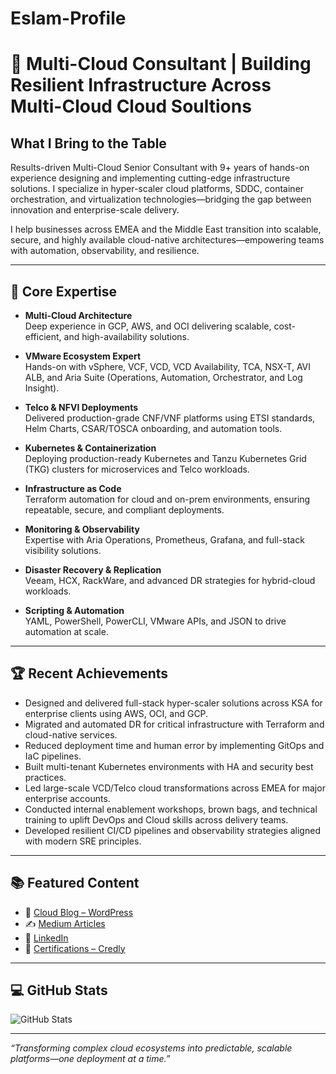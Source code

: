 # Eslam-Profile
# 🚀 Multi-Cloud Consultant | Building Resilient Infrastructure Across Multi-Cloud Cloud Soultions

## What I Bring to the Table

Results-driven Multi-Cloud Senior Consultant with 9+ years of hands-on experience designing and implementing cutting-edge infrastructure solutions. I specialize in hyper-scaler cloud platforms, SDDC, container orchestration, and virtualization technologies—bridging the gap between innovation and enterprise-scale delivery.

I help businesses across EMEA and the Middle East transition into scalable, secure, and highly available cloud-native architectures—empowering teams with automation, observability, and resilience.

---

## 🔧 Core Expertise

- **Multi-Cloud Architecture**  
  Deep experience in GCP, AWS, and OCI delivering scalable, cost-efficient, and high-availability solutions.

- **VMware Ecosystem Expert**  
  Hands-on with vSphere, VCF, VCD, VCD Availability, TCA, NSX-T, AVI ALB, and Aria Suite (Operations, Automation, Orchestrator, and Log Insight).

- **Telco & NFVI Deployments**  
  Delivered production-grade CNF/VNF platforms using ETSI standards, Helm Charts, CSAR/TOSCA onboarding, and automation tools.

- **Kubernetes & Containerization**  
  Deploying production-ready Kubernetes and Tanzu Kubernetes Grid (TKG) clusters for microservices and Telco workloads.

- **Infrastructure as Code**  
  Terraform automation for cloud and on-prem environments, ensuring repeatable, secure, and compliant deployments.

- **Monitoring & Observability**  
  Expertise with Aria Operations, Prometheus, Grafana, and full-stack visibility solutions.

- **Disaster Recovery & Replication**  
  Veeam, HCX, RackWare, and advanced DR strategies for hybrid-cloud workloads.

- **Scripting & Automation**  
  YAML, PowerShell, PowerCLI, VMware APIs, and JSON to drive automation at scale.

---

## 🏆 Recent Achievements

- Designed and delivered full-stack hyper-scaler solutions across KSA for enterprise clients using AWS, OCI, and GCP.
- Migrated and automated DR for critical infrastructure with Terraform and cloud-native services.
- Reduced deployment time and human error by implementing GitOps and IaC pipelines.
- Built multi-tenant Kubernetes environments with HA and security best practices.
- Led large-scale VCD/Telco cloud transformations across EMEA for major enterprise accounts.
- Conducted internal enablement workshops, brown bags, and technical training to uplift DevOps and Cloud skills across delivery teams.
- Developed resilient CI/CD pipelines and observability strategies aligned with modern SRE principles.

---

## 📚 Featured Content

- 📘 [Cloud Blog – WordPress](https://cloudswifttech.wordpress.com)  
- ✍️ [Medium Articles](https://medium.com/@EslamAmin93)  
- 💼 [LinkedIn](https://linkedin.com/in/eslam-amin-7a0079bb/)  
- 🧾 [Certifications – Credly](https://www.credly.com/users/eslam-amin.6f847d18/badges)

---

## 💻 GitHub Stats

![GitHub Stats](https://github-readme-stats.vercel.app/api?username=0100085&show_icons=true&theme=github_dark)

---

_“Transforming complex cloud ecosystems into predictable, scalable platforms—one deployment at a time.”_
